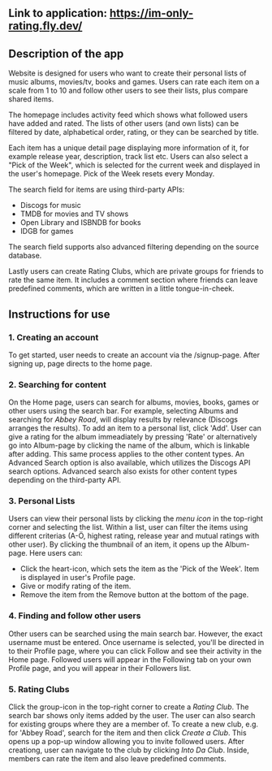 ## Link to application: https://im-only-rating.fly.dev/

## Description of the app
Website is designed for users who want to create their personal lists of music albums, movies/tv, books and games. Users can rate each item on a scale from 1 to 10 and follow other users to see their lists, plus compare shared items.

The homepage includes activity feed which shows what followed users have added and rated. The lists of other users (and own lists) can be filtered by date, alphabetical order, rating, or they can be searched by title.

Each item has a unique detail page displaying more information of it, for example release year, description, track list etc. Users can also select a "Pick of the Week", which is selected for the current week and displayed in the user's homepage. Pick of the Week resets every Monday.

The search field for items are using third-party APIs:
- Discogs for music
- TMDB for movies and TV shows
- Open Library and ISBNDB for books
- IDGB for games

The search field supports also advanced filtering depending on the source database.

Lastly users can create Rating Clubs, which are private groups for friends to rate the same item. It includes a comment section where friends can leave predefined comments, which are written in a little tongue-in-cheek.

## Instructions for use
### 1. Creating an account
To get started, user needs to create an account via the /signup-page. After signing up, page directs to the home page.

### 2. Searching for content
On the Home page, users can search for albums, movies, books, games or other users using the search bar. For example, selecting Albums and searching for <em>Abbey Road</em>, will display results by relevance (Discogs arranges the results). To add an item to a personal list, click 'Add'. User can give a rating for the album immeadiately by pressing 'Rate' or alternatively go into Album-page by clicking the name of the album, which is linkable after adding. This same process applies to the other content types. An Advanced Search option is also available, which utilizes the Discogs API search options. Advanced search also exists for other content types depending on the third-party API. 

### 3. Personal Lists
Users can view their personal lists by clicking the <em>menu icon</em> in the top-right corner and selecting the list. Within a list, user can filter the items using different criterias (A-Ö, highest rating, release year and mutual ratings with other user). By clicking the thumbnail of an item, it opens up the Album-page. Here users can:
* Click the heart-icon, which sets the item as the 'Pick of the Week'. Item is displayed in user's Profile page.
* Give or modify rating of the item.
* Remove the item from the Remove button at the bottom of the page.

### 4. Finding and follow other users
Other users can be searched using the main search bar. However, the exact username must be entered. Once username is selected, you'll be directed in to their Profile page, where you can click Follow and see their activity in the Home page. Followed users will appear in the Following tab on your own Profile page, and you will appear in their Followers list.

### 5. Rating Clubs
Click the group-icon in the top-right corner to create a <em>Rating Club</em>. The search bar shows only items added by the user. The user can also search for existing groups where they are a member of. To create a new club, e.g. for 'Abbey Road', search for the item and then click <em>Create a Club</em>. This opens up a pop-up window allowing you to invite followed users. After creationg, user can navigate to the club by clicking <em>Into Da Club</em>. Inside, members can rate the item and also leave predefined comments.
